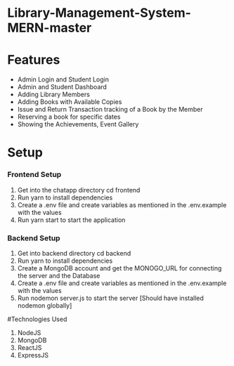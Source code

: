 # Library-Management-System-MERN-master

# Features
- Admin Login and Student Login
- Admin and Student Dashboard
- Adding Library Members
- Adding Books with Available Copies
- Issue and Return Transaction tracking of a Book by the Member
- Reserving a book for specific dates
- Showing the Achievements, Event Gallery

# Setup
### Frontend Setup
1. Get into the chatapp directory cd frontend
2. Run yarn to install dependencies
3. Create a .env file and create variables as mentioned in the .env.example with the values
4. Run yarn start to start the application

### Backend Setup
1. Get into backend directory cd backend
2. Run yarn to install dependencies
3. Create a MongoDB account and get the MONOGO_URL for connecting the server and the Database
4. Create a .env file and create variables as mentioned in the .env.example with the values
5. Run nodemon server.js to start the server [Should have installed nodemon globally]

#Technologies Used
1. NodeJS
2. MongoDB
3. ReactJS
4. ExpressJS
